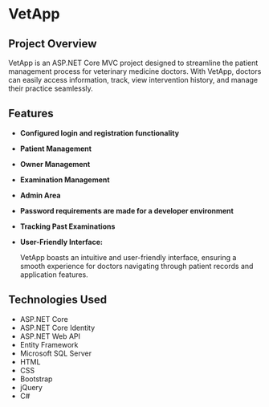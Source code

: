 # VetApp

## Project Overview

VetApp is an ASP.NET Core MVC project designed to streamline the patient management process for veterinary medicine doctors. With VetApp, doctors can easily access information, track, view intervention history, and manage their practice seamlessly.

## Features

- **Configured login and registration functionality**

- **Patient Management**

- **Owner Management**

- **Examination Management**

- **Admin Area**

- **Password requirements are made for a developer environment**

- **Tracking Past Examinations**

- **User-Friendly Interface:**
  
   VetApp boasts an intuitive and user-friendly interface, ensuring a smooth experience for doctors navigating through patient records and application features.


## Technologies Used

- ASP.NET Core
- ASP.NET Core Identity
- ASP.NET Web API
- Entity Framework
- Microsoft SQL Server
- HTML
- CSS
- Bootstrap
- jQuery
- C#
